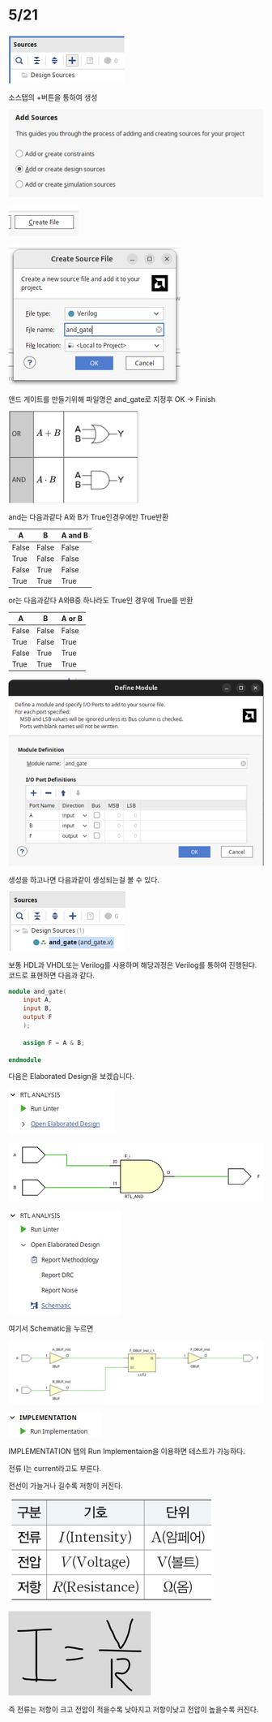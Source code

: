 # 5/21

![image.png](0521/5211fadbd5938f080ca9335c924911c66a7/image.png)

소스탭의 +버튼을 통하여 생성

![image.png](0521/5211fadbd5938f080ca9335c924911c66a7/image%201.png)

![image.png](0521/5211fadbd5938f080ca9335c924911c66a7/image%202.png)

![image.png](0521/5211fadbd5938f080ca9335c924911c66a7/image%203.png)

앤드 게이트를 만들기위해 파일명은 and_gate로 지정후 OK → Finish

![image.png](0521/5211fadbd5938f080ca9335c924911c66a7/image%204.png)

and는 다음과같다 A와 B가 True인경우에만 True반환

| A | B | A and B |
| --- | --- | --- |
| False | False | False |
| True | False | False |
| False | True | False |
| True | True | True |

or는 다음과같다 A와B중 하나라도 True인 경우에 True를 반환

| A | B | A or B |
| --- | --- | --- |
| False | False | False |
| True | False | True |
| False | True | True |
| True | True | True |

![image.png](0521/5211fadbd5938f080ca9335c924911c66a7/image%205.png)

생성을 하고나면 다음과같이 생성되는걸 볼 수 있다.

![image.png](0521/5211fadbd5938f080ca9335c924911c66a7/image%206.png)

보통 HDL과 VHDL또는 Verilog를 사용하며 해당과정은 Verilog를 통하여 진행된다. 코드로 표현하면 다음과 같다.

```verilog
module and_gate(
    input A,
    input B,
    output F
    );
    
    assign F = A & B;
    
endmodule
```

다음은 Elaborated Design을 보겠습니다.

![image.png](0521/5211fadbd5938f080ca9335c924911c66a7/image%207.png)

![image.png](0521/5211fadbd5938f080ca9335c924911c66a7/image%208.png)

![image.png](0521/5211fadbd5938f080ca9335c924911c66a7/image%209.png)

여기서 Schematic을 누르면 

![image.png](0521/5211fadbd5938f080ca9335c924911c66a7/image%2010.png)

![image.png](0521/5211fadbd5938f080ca9335c924911c66a7/image%2011.png)

IMPLEMENTATION 탭의 Run Implementaion을 이용하면 테스트가 가능하다.

전류 I는 current라고도 부른다.

전선이 가늘거나 길수록 저항이 커진다.

![image.png](0521/5211fadbd5938f080ca9335c924911c66a7/image%2012.png)

![image.png](0521/5211fadbd5938f080ca9335c924911c66a7/image%2013.png)

즉 전류는 저항이 크고 전압이 적을수록 낮아지고 저항이낮고 전압이 높을수록 커진다.